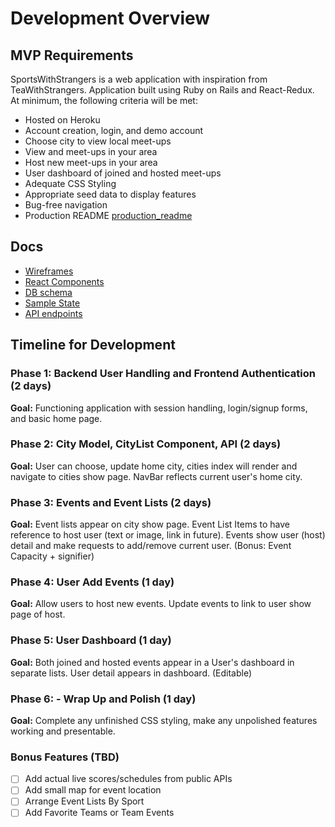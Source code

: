 # Development Overview

[heroku]: https://sportswithstrangers.herokuapp.com/
[trello]: https://trello.com/b/ozHmjpoz/sportswithstrangers

## MVP Requirements

SportsWithStrangers is a web application with inspiration from TeaWithStrangers.
Application built using Ruby on Rails and React-Redux. At minimum, the following criteria
will be met:

- Hosted on Heroku
- Account creation, login, and demo account
- Choose city to view local meet-ups
- View and meet-ups in your area
- Host new meet-ups in your area  
- User dashboard of joined and hosted meet-ups
- Adequate CSS Styling
- Appropriate seed data to display features
- Bug-free navigation  
- Production README [production_readme](docs/production_README.md)

## Docs
* [Wireframes](docs/wireframes)
* [React Components](docs/components)
* [DB schema](docs/schema.md)
* [Sample State](docs/sample-state.md)
* [API endpoints](docs/api-endpoints.md)

## Timeline for Development

### Phase 1: Backend User Handling and Frontend Authentication (2 days)

**Goal:** Functioning application with session handling, login/signup forms, and basic home page.

### Phase 2: City Model, CityList Component, API (2 days)

**Goal:** User can choose, update home city, cities index will render and navigate to cities show page. NavBar reflects current user's home city.


### Phase 3: Events and Event Lists (2 days)

**Goal:** Event lists appear on city show page. Event List Items to have reference to host user (text or image, link in future). Events show user (host) detail and make requests to add/remove current user. (Bonus: Event Capacity + signifier)

### Phase 4: User Add Events (1 day)

**Goal:** Allow users to host new events. Update events to link to user show page of host.

### Phase 5: User Dashboard (1 day)

**Goal:** Both joined and hosted events appear in a User's dashboard in separate lists. User detail appears in dashboard. (Editable)

### Phase 6: - Wrap Up and Polish (1 day)

**Goal:** Complete any unfinished CSS styling, make any unpolished features working and presentable.

### Bonus Features (TBD)
- [ ] Add actual live scores/schedules from public APIs
- [ ] Add small map for event location
- [ ] Arrange Event Lists By Sport
- [ ] Add Favorite Teams or Team Events
